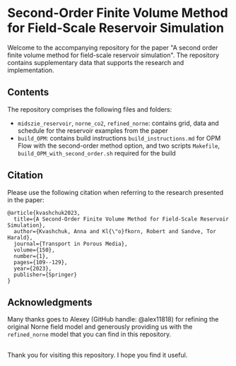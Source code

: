 # Second-Order Finite Volume Method for Field-Scale Reservoir Simulation

Welcome to the accompanying repository for the paper "A second order finite volume method for field-scale reservoir simulation". The repository contains supplementary data that supports the research and implementation.

## Contents

The repository comprises the following files and folders:
- `midszie_reservoir`, `norne_co2`, `refined_norne`: contains grid, data and schedule for the reservoir examples from the paper
- `build_OPM`: contains build instructions `build_instructions.md` for OPM Flow with the second-order method option, and two scripts `Makefile`, `build_OPM_with_second_order.sh` required for the build
  
## Citation

Please use the following citation when referring to the research presented in the paper:

```
@article{kvashchuk2023,
  title={A Second-Order Finite Volume Method for Field-Scale Reservoir Simulation},
  author={Kvashchuk, Anna and Kl{\"o}fkorn, Robert and Sandve, Tor Harald},
  journal={Transport in Porous Media},
  volume={150},
  number={1},
  pages={109--129},
  year={2023},
  publisher={Springer}
}
```

## Acknowledgments
Many thanks goes to Alexey (GitHub handle: @alex11818) for refining the original Norne field model and generously providing us with the `refined_norne` model that you can find in this repository.

##
Thank you for visiting this repository. I hope you find it useful.
